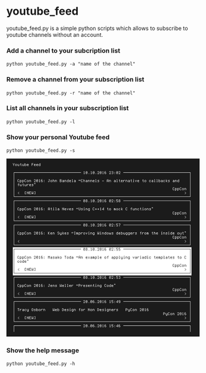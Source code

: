 # youtube_feed

youtube_feed.py is a simple python scripts which allows to subscribe to youtube channels without an account.

### Add a channel to your subcription list
```
python youtube_feed.py -a "name of the channel"
```

### Remove a channel from your subscription list
```
python youtube_feed.py -r "name of the channel"
```

### List all channels in your subscription list
```
python youtube_feed.py -l
```

### Show your personal Youtube feed
```
python youtube_feed.py -s
```

![Youtube Feed](example.png)

### Show the help message
```
python youtube_feed.py -h
```
